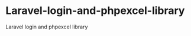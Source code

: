 Laravel-login-and-phpexcel-library
==================================

Laravel login and phpexcel library
